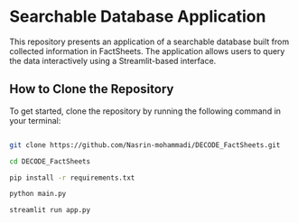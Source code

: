 # Searchable Database Application

This repository presents an application of a searchable database built from collected information in FactSheets. The application allows users to query the data interactively using a Streamlit-based interface.

## How to Clone the Repository

To get started, clone the repository by running the following command in your terminal:

```bash

git clone https://github.com/Nasrin-mohammadi/DECODE_FactSheets.git

cd DECODE_FactSheets

pip install -r requirements.txt

python main.py

streamlit run app.py
